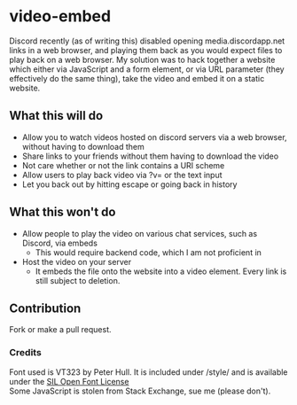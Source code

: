 # video-embed

Discord recently (as of writing this) disabled opening media.discordapp.net links in a web browser, and playing them back as you would expect files to play back on a web browser. My solution was to hack together a website which either via JavaScript and a form element, or via URL parameter (they effectively do the same thing), take the video and embed it on a static website.

## What this will do
* Allow you to watch videos hosted on discord servers via a web browser, without having to download them
* Share links to your friends without them having to download the video
* Not care whether or not the link contains a URI scheme
* Allow users to play back video via ?v=<URL> or the text input
* Let you back out by hitting escape or going back in history


## What this won't do
* Allow people to play the video on various chat services, such as Discord, via embeds
  * This would require backend code, which I am not proficient in
* Host the video on your server
  * It embeds the file onto the website into a video element. Every link is still subject to deletion.
  
  
## Contribution
Fork or make a pull request.

### Credits
Font used is VT323 by Peter Hull. It is included under /style/ and is available under the [SIL Open Font License](https://scripts.sil.org/cms/scripts/page.php?site_id=nrsi&id=ofl)  
Some JavaScript is stolen from Stack Exchange, sue me (please don't).
